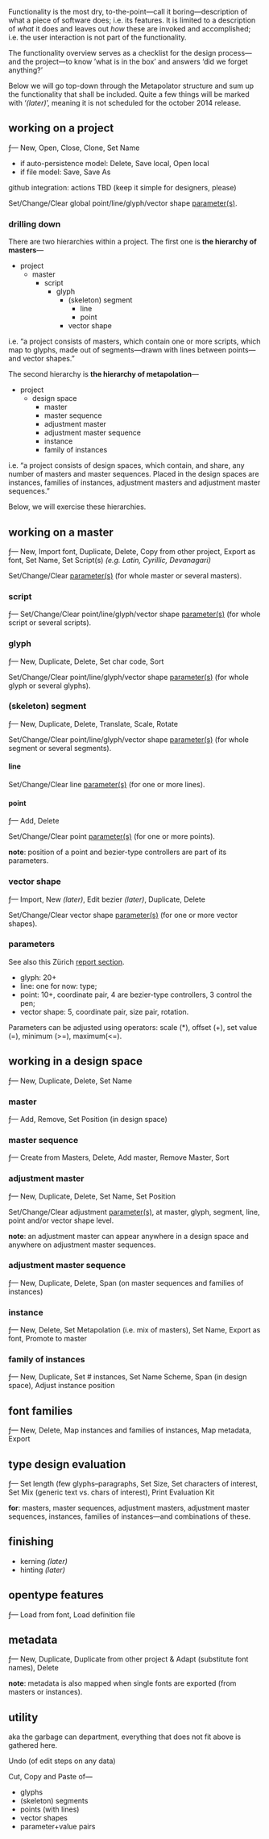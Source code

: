 Functionality is the most dry, to-the-point—call it boring—description of what a piece of software does; i.e. its features. It is limited to a description of _what_ it does and leaves out _how_ these are invoked and accomplished; i.e. the user interaction is not part of the functionality.

The functionality overview serves as a checklist for the design process—and the project—to know ’what is in the box’ and answers ‘did we forget anything?’

Below we will go top-down through the Metapolator structure and sum up the functionality that shall be included. Quite a few things will be marked with ‘_(later)_’, meaning it is not scheduled for the october 2014 release.

## working on a project
ƒ— New, Open, Close, Clone, Set Name

* if auto-persistence model: Delete, Save local, Open local
* if file model: Save, Save As

github integration: actions TBD (keep it simple for designers, please)

Set/Change/Clear global point/line/glyph/vector shape [parameter(s)](#parameters).

### drilling down
There are two hierarchies within a project. The first one is **the hierarchy of masters**—
* project
  * master
    * script
      * glyph
        * (skeleton) segment
          * line
          * point
        * vector shape

i.e. “a project consists of masters, which contain one or more scripts, which map to glyphs, made out of segments—drawn with lines between points—and vector shapes.”

The second hierarchy is **the hierarchy of metapolation**—

* project
  * design space
    * master
    * master sequence
    * adjustment master
    * adjustment master sequence
    * instance
    * family of instances

i.e. “a project consists of design spaces, which contain, and share, any number of masters and master sequences. Placed in the design spaces are instances, families of instances, adjustment masters and adjustment master sequences.”

Below, we will exercise these hierarchies.

## working on a master
ƒ— New, Import font, Duplicate, Delete, Copy from other project, Export as font, Set Name, Set Script(s) _(e.g. Latin, Cyrillic, Devanagari)_

Set/Change/Clear [parameter(s)](#parameters) (for whole master or several masters).

### script
ƒ— Set/Change/Clear point/line/glyph/vector shape [parameter(s)](#parameters) (for whole script or several scripts).

### glyph
ƒ— New, Duplicate, Delete, Set char code, Sort

Set/Change/Clear point/line/glyph/vector shape [parameter(s)](#parameters) (for whole glyph or several glyphs).

### (skeleton) segment
ƒ— New, Duplicate, Delete, Translate, Scale, Rotate

Set/Change/Clear point/line/glyph/vector shape [parameter(s)](#parameters) (for whole segment or several segments).

#### line
Set/Change/Clear line [parameter(s)](#parameters) (for one or more lines).

#### point
ƒ— Add, Delete

Set/Change/Clear point [parameter(s)](#parameters) (for one or more points).

**note**: position of a point and bezier-type controllers are part of its parameters.

### vector shape
ƒ— Import, New _(later)_, Edit bezier _(later)_, Duplicate, Delete

Set/Change/Clear vector shape [parameter(s)](#parameters) (for one or more vector shapes).

### parameters
See also this Zürich [report section](https://github.com/metapolator/metapolator/wiki/the-Zürich-report#parameter-gardening).

* glyph: 20+
* line: one for now: type;
* point: 10+, coordinate pair, 4 are bezier-type controllers, 3 control the pen;
* vector shape: 5, coordinate pair, size pair, rotation.

Parameters can be adjusted using operators: scale (*), offset (+), set value (=), minimum (>=), maximum(<=).

## working in a design space
ƒ— New, Duplicate, Delete, Set Name

### master
ƒ— Add, Remove, Set Position (in design space)

### master sequence
ƒ— Create from Masters, Delete, Add master, Remove Master, Sort

### adjustment master
ƒ— New, Duplicate, Delete, Set Name, Set Position

Set/Change/Clear adjustment [parameter(s)](#parameters), at master, glyph, segment, line, point and/or vector shape level.

**note**: an adjustment master can appear anywhere in a design space and anywhere on adjustment master sequences.

### adjustment master sequence
ƒ— New, Duplicate, Delete, Span (on master sequences and families of instances)

### instance
ƒ— New, Delete, Set Metapolation (i.e. mix of masters), Set Name, Export as font, Promote to master

### family of instances
ƒ— New, Duplicate, Set # instances, Set Name Scheme, Span (in design space), Adjust instance position

## font families
ƒ— New, Delete, Map instances and families of instances, Map metadata, Export

## type design evaluation
ƒ— Set length (few glyphs–paragraphs, Set Size, Set characters of interest, Set Mix (generic text vs. chars of interest), Print Evaluation Kit

**for**: masters, master sequences, adjustment masters, adjustment master sequences, instances, families of instances—and combinations of these.

## finishing
* kerning _(later)_
* hinting _(later)_

## opentype features
ƒ— Load from font, Load definition file

## metadata
ƒ— New, Duplicate, Duplicate from other project & Adapt (substitute font names), Delete

**note**: metadata is also mapped when single fonts are exported (from masters or instances).

## utility
aka the garbage can department, everything that does not fit above is gathered here.

Undo (of edit steps on any data)

Cut, Copy and Paste of—

* glyphs
* (skeleton) segments
* points (with lines)
* vector shapes
* parameter+value pairs